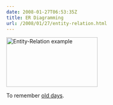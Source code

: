 ```yaml
---
date: 2008-01-27T06:53:35Z
title: ER Diagramming
url: /2008/01/27/entity-relation.html
---
```


<p><a href="http://www.flickr.com/photos/mariocarrion/2222215927/" title="Entity-Relation example by Mario CarriÃ³n, on Flickr"><img src="http://farm3.static.flickr.com/2203/2222215927_83fd93cbab_m.jpg" width="240" height="130" alt="Entity-Relation example" /></a></p>
<p>To remember <a href="http://www.itver.edu.mx/">old days</a>.</p>

